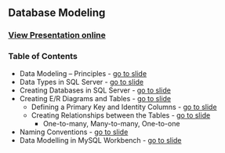 ## Database Modeling
### [View Presentation online](https://rawgit.com/TelerikAcademy/SchoolAcademy/tree/master/2016-02-Databases-with-Java/03.%20Database%20Modeling/slides/index.html)
### Table of Contents
*   Data Modeling – Principles - [go to slide](https://rawgit.com/TelerikAcademy/Databases/master/06.%20Database%20Modeling/Slides/index.html#/data-modelling)
*	Data Types in SQL Server - [go to slide](https://rawgit.com/TelerikAcademy/Databases/master/06.%20Database%20Modeling/Slides/index.html#/data-types)
*	Creating Databases in SQL Server - [go to slide](https://rawgit.com/TelerikAcademy/Databases/master/06.%20Database%20Modeling/Slides/index.html#/creating-database)
*	Creating E/R Diagrams and Tables - [go to slide](https://rawgit.com/TelerikAcademy/Databases/master/06.%20Database%20Modeling/Slides/index.html#/creating-diagrams)
	*	Defining a Primary Key and Identity Columns - [go to slide](https://rawgit.com/TelerikAcademy/Databases/master/06.%20Database%20Modeling/Slides/index.html#/5/5)
	*	Creating Relationships between the Tables - [go to slide](https://rawgit.com/TelerikAcademy/Databases/master/06.%20Database%20Modeling/Slides/index.html#/5/10)
		*	One-to-many, Many-to-many, One-to-one
*	Naming Conventions - [go to slide](https://rawgit.com/TelerikAcademy/Databases/master/06.%20Database%20Modeling/Slides/index.html#/naming)
*	Data Modelling in MySQL Workbench - [go to slide](https://rawgit.com/TelerikAcademy/Databases/master/06.%20Database%20Modeling/Slides/index.html#/mysql-diagrams)